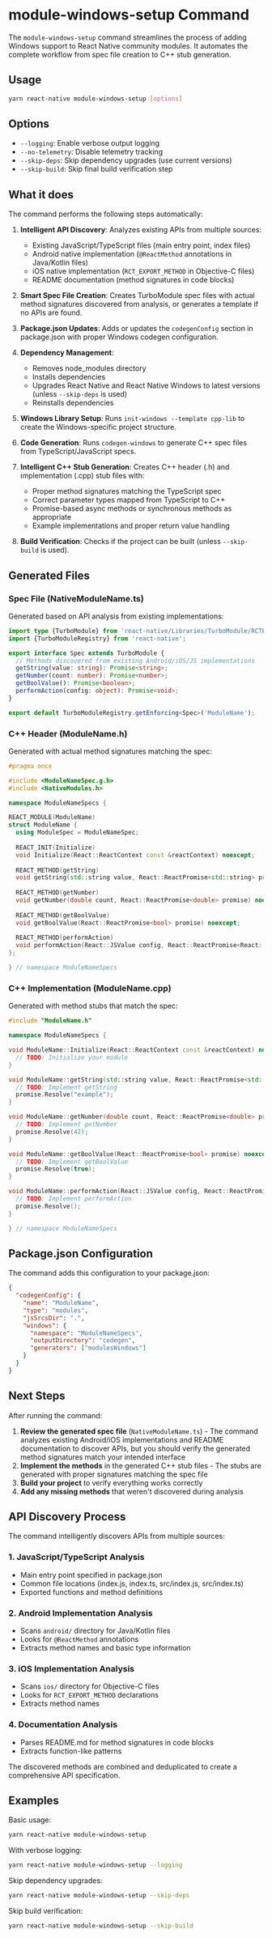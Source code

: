 # module-windows-setup Command

The `module-windows-setup` command streamlines the process of adding Windows support to React Native community modules. It automates the complete workflow from spec file creation to C++ stub generation.

## Usage

```bash
yarn react-native module-windows-setup [options]
```

## Options

- `--logging`: Enable verbose output logging
- `--no-telemetry`: Disable telemetry tracking
- `--skip-deps`: Skip dependency upgrades (use current versions)
- `--skip-build`: Skip final build verification step

## What it does

The command performs the following steps automatically:

1. **Intelligent API Discovery**: Analyzes existing APIs from multiple sources:
   - Existing JavaScript/TypeScript files (main entry point, index files)
   - Android native implementation (`@ReactMethod` annotations in Java/Kotlin files)
   - iOS native implementation (`RCT_EXPORT_METHOD` in Objective-C files)
   - README documentation (method signatures in code blocks)

2. **Smart Spec File Creation**: Creates TurboModule spec files with actual method signatures discovered from analysis, or generates a template if no APIs are found.

3. **Package.json Updates**: Adds or updates the `codegenConfig` section in package.json with proper Windows codegen configuration.

4. **Dependency Management**: 
   - Removes node_modules directory
   - Installs dependencies
   - Upgrades React Native and React Native Windows to latest versions (unless `--skip-deps` is used)
   - Reinstalls dependencies

5. **Windows Library Setup**: Runs `init-windows --template cpp-lib` to create the Windows-specific project structure.

6. **Code Generation**: Runs `codegen-windows` to generate C++ spec files from TypeScript/JavaScript specs.

7. **Intelligent C++ Stub Generation**: Creates C++ header (.h) and implementation (.cpp) stub files with:
   - Proper method signatures matching the TypeScript spec
   - Correct parameter types mapped from TypeScript to C++
   - Promise-based async methods or synchronous methods as appropriate
   - Example implementations and proper return value handling

8. **Build Verification**: Checks if the project can be built (unless `--skip-build` is used).

## Generated Files

### Spec File (NativeModuleName.ts)
Generated based on API analysis from existing implementations:

```typescript
import type {TurboModule} from 'react-native/Libraries/TurboModule/RCTExport';
import {TurboModuleRegistry} from 'react-native';

export interface Spec extends TurboModule {
  // Methods discovered from existing Android/iOS/JS implementations
  getString(value: string): Promise<string>;
  getNumber(count: number): Promise<number>;
  getBoolValue(): Promise<boolean>;
  performAction(config: object): Promise<void>;
}

export default TurboModuleRegistry.getEnforcing<Spec>('ModuleName');
```

### C++ Header (ModuleName.h)
Generated with actual method signatures matching the spec:

```cpp
#pragma once

#include <ModuleNameSpec.g.h>
#include <NativeModules.h>

namespace ModuleNameSpecs {

REACT_MODULE(ModuleName)
struct ModuleName {
  using ModuleSpec = ModuleNameSpec;
  
  REACT_INIT(Initialize)
  void Initialize(React::ReactContext const &reactContext) noexcept;
  
  REACT_METHOD(getString)
  void getString(std::string value, React::ReactPromise<std::string> promise) noexcept;
  
  REACT_METHOD(getNumber)
  void getNumber(double count, React::ReactPromise<double> promise) noexcept;
  
  REACT_METHOD(getBoolValue)
  void getBoolValue(React::ReactPromise<bool> promise) noexcept;
  
  REACT_METHOD(performAction)
  void performAction(React::JSValue config, React::ReactPromise<React::JSValue> promise) noexcept;
};

} // namespace ModuleNameSpecs
```

### C++ Implementation (ModuleName.cpp)
Generated with method stubs that match the spec:

```cpp
#include "ModuleName.h"

namespace ModuleNameSpecs {

void ModuleName::Initialize(React::ReactContext const &reactContext) noexcept {
  // TODO: Initialize your module
}

void ModuleName::getString(std::string value, React::ReactPromise<std::string> promise) noexcept {
  // TODO: Implement getString
  promise.Resolve("example");
}

void ModuleName::getNumber(double count, React::ReactPromise<double> promise) noexcept {
  // TODO: Implement getNumber
  promise.Resolve(42);
}

void ModuleName::getBoolValue(React::ReactPromise<bool> promise) noexcept {
  // TODO: Implement getBoolValue
  promise.Resolve(true);
}

void ModuleName::performAction(React::JSValue config, React::ReactPromise<React::JSValue> promise) noexcept {
  // TODO: Implement performAction
  promise.Resolve();
}

} // namespace ModuleNameSpecs
```

## Package.json Configuration

The command adds this configuration to your package.json:

```json
{
  "codegenConfig": {
    "name": "ModuleName",
    "type": "modules",
    "jsSrcsDir": ".",
    "windows": {
      "namespace": "ModuleNameSpecs",
      "outputDirectory": "codegen",
      "generators": ["modulesWindows"]
    }
  }
}
```

## Next Steps

After running the command:

1. **Review the generated spec file** (`NativeModuleName.ts`) - The command analyzes existing Android/iOS implementations and README documentation to discover APIs, but you should verify the generated method signatures match your intended interface
2. **Implement the methods** in the generated C++ stub files - The stubs are generated with proper signatures matching the spec file
3. **Build your project** to verify everything works correctly
4. **Add any missing methods** that weren't discovered during analysis

## API Discovery Process

The command intelligently discovers APIs from multiple sources:

### 1. JavaScript/TypeScript Analysis
- Main entry point specified in package.json
- Common file locations (index.js, index.ts, src/index.js, src/index.ts)
- Exported functions and method definitions

### 2. Android Implementation Analysis
- Scans `android/` directory for Java/Kotlin files
- Looks for `@ReactMethod` annotations
- Extracts method names and basic type information

### 3. iOS Implementation Analysis  
- Scans `ios/` directory for Objective-C files
- Looks for `RCT_EXPORT_METHOD` declarations
- Extracts method names

### 4. Documentation Analysis
- Parses README.md for method signatures in code blocks
- Extracts function-like patterns

The discovered methods are combined and deduplicated to create a comprehensive API specification.

## Examples

Basic usage:
```bash
yarn react-native module-windows-setup
```

With verbose logging:
```bash
yarn react-native module-windows-setup --logging
```

Skip dependency upgrades:
```bash
yarn react-native module-windows-setup --skip-deps
```

Skip build verification:
```bash
yarn react-native module-windows-setup --skip-build
```